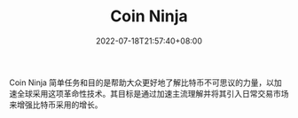 ﻿---
weight: 
title: "Coin Ninja"
description: "Coin Ninja 简单任务和目的是帮助大众更好地了解比特币不可思议的力量，以加速全球采用这项革命性技术"
date: 2022-07-18T21:57:40+08:00
lastmod: 2022-07-18T16:45:40+08:00
draft: false
authors: ["june"]
featuredImage: "coin-ninja.jpg"
link: "https://www.cypherhunter.com/zh-hant/p/coin-ninja/"
tags: ["区块链浏览器","Coin Ninja"]
categories: ["navigation"]
navigation: ["区块链浏览器"]
lightgallery: true
toc: true
pinned: false
recommend: false
recommend1: false
---
Coin Ninja 简单任务和目的是帮助大众更好地了解比特币不可思议的力量，以加速全球采用这项革命性技术。其目标是通过加速主流理解并将其引入日常交易市场来增强比特币采用的增长。